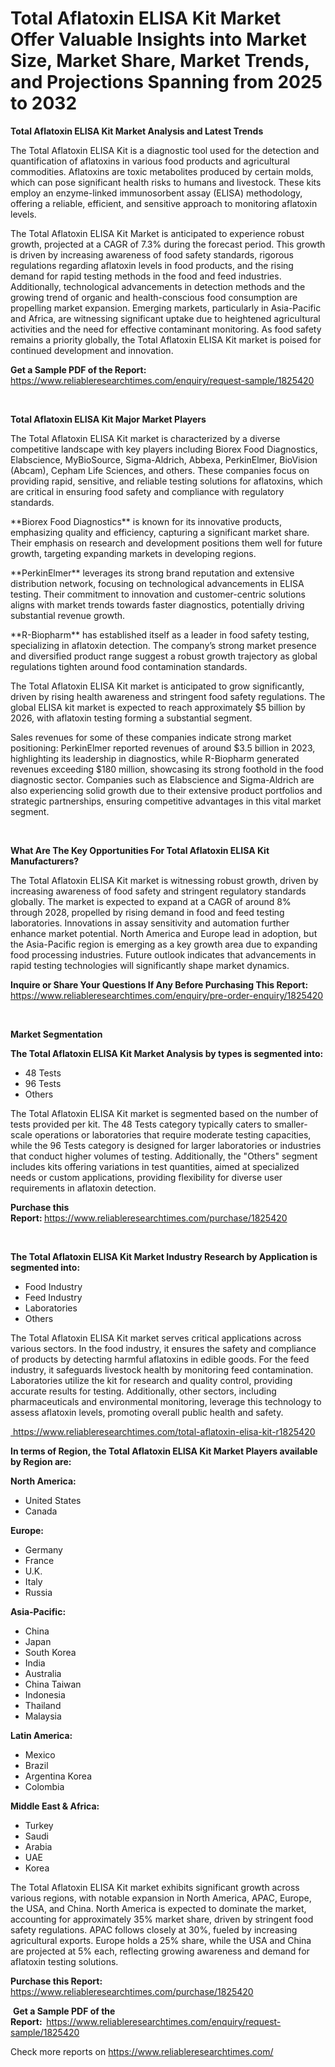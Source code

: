 <p><h1>Total Aflatoxin ELISA Kit Market Offer Valuable Insights into Market Size, Market Share, Market Trends, and Projections Spanning from 2025 to 2032</h1></p><p><strong>Total Aflatoxin ELISA Kit Market Analysis and Latest Trends</strong></p>
<p><p>The Total Aflatoxin ELISA Kit is a diagnostic tool used for the detection and quantification of aflatoxins in various food products and agricultural commodities. Aflatoxins are toxic metabolites produced by certain molds, which can pose significant health risks to humans and livestock. These kits employ an enzyme-linked immunosorbent assay (ELISA) methodology, offering a reliable, efficient, and sensitive approach to monitoring aflatoxin levels.</p><p>The Total Aflatoxin ELISA Kit Market is anticipated to experience robust growth, projected at a CAGR of 7.3% during the forecast period. This growth is driven by increasing awareness of food safety standards, rigorous regulations regarding aflatoxin levels in food products, and the rising demand for rapid testing methods in the food and feed industries. Additionally, technological advancements in detection methods and the growing trend of organic and health-conscious food consumption are propelling market expansion. Emerging markets, particularly in Asia-Pacific and Africa, are witnessing significant uptake due to heightened agricultural activities and the need for effective contaminant monitoring. As food safety remains a priority globally, the Total Aflatoxin ELISA Kit market is poised for continued development and innovation.</p></p>
<p><strong>Get a Sample PDF of the Report:&nbsp;</strong> <a href="https://www.reliableresearchtimes.com/enquiry/request-sample/1825420?utm_campaign=2203&utm_medium=2&utm_source=Github&utm_content=ia&utm_term=03032025&utm_id=total-aflatoxin-elisa-kit">https://www.reliableresearchtimes.com/enquiry/request-sample/1825420</a></p>
<p>&nbsp;</p>
<p><strong>Total Aflatoxin ELISA Kit Major Market Players</strong></p>
<p><p>The Total Aflatoxin ELISA Kit market is characterized by a diverse competitive landscape with key players including Biorex Food Diagnostics, Elabscience, MyBioSource, Sigma-Aldrich, Abbexa, PerkinElmer, BioVision (Abcam), Cepham Life Sciences, and others. These companies focus on providing rapid, sensitive, and reliable testing solutions for aflatoxins, which are critical in ensuring food safety and compliance with regulatory standards.</p><p>**Biorex Food Diagnostics** is known for its innovative products, emphasizing quality and efficiency, capturing a significant market share. Their emphasis on research and development positions them well for future growth, targeting expanding markets in developing regions.</p><p>**PerkinElmer** leverages its strong brand reputation and extensive distribution network, focusing on technological advancements in ELISA testing. Their commitment to innovation and customer-centric solutions aligns with market trends towards faster diagnostics, potentially driving substantial revenue growth.</p><p>**R-Biopharm** has established itself as a leader in food safety testing, specializing in aflatoxin detection. The company’s strong market presence and diversified product range suggest a robust growth trajectory as global regulations tighten around food contamination standards.</p><p>The Total Aflatoxin ELISA Kit market is anticipated to grow significantly, driven by rising health awareness and stringent food safety regulations. The global ELISA kit market is expected to reach approximately $5 billion by 2026, with aflatoxin testing forming a substantial segment.</p><p>Sales revenues for some of these companies indicate strong market positioning: PerkinElmer reported revenues of around $3.5 billion in 2023, highlighting its leadership in diagnostics, while R-Biopharm generated revenues exceeding $180 million, showcasing its strong foothold in the food diagnostic sector. Companies such as Elabscience and Sigma-Aldrich are also experiencing solid growth due to their extensive product portfolios and strategic partnerships, ensuring competitive advantages in this vital market segment.</p></p>
<p>&nbsp;</p>
<p><strong>What Are The Key Opportunities For Total Aflatoxin ELISA Kit Manufacturers?</strong></p>
<p><p>The Total Aflatoxin ELISA Kit market is witnessing robust growth, driven by increasing awareness of food safety and stringent regulatory standards globally. The market is expected to expand at a CAGR of around 8% through 2028, propelled by rising demand in food and feed testing laboratories. Innovations in assay sensitivity and automation further enhance market potential. North America and Europe lead in adoption, but the Asia-Pacific region is emerging as a key growth area due to expanding food processing industries. Future outlook indicates that advancements in rapid testing technologies will significantly shape market dynamics.</p></p>
<p><strong>Inquire or Share Your Questions If Any Before Purchasing This Report:</strong> <a href="https://www.reliableresearchtimes.com/enquiry/pre-order-enquiry/1825420?utm_campaign=2203&utm_medium=2&utm_source=Github&utm_content=ia&utm_term=03032025&utm_id=total-aflatoxin-elisa-kit">https://www.reliableresearchtimes.com/enquiry/pre-order-enquiry/1825420</a></p>
<p>&nbsp;</p>
<p><strong>Market Segmentation</strong></p>
<p><strong>The Total Aflatoxin ELISA Kit Market Analysis by types is segmented into:</strong></p>
<p><ul><li>48 Tests</li><li>96 Tests</li><li>Others</li></ul></p>
<p><p>The Total Aflatoxin ELISA Kit market is segmented based on the number of tests provided per kit. The 48 Tests category typically caters to smaller-scale operations or laboratories that require moderate testing capacities, while the 96 Tests category is designed for larger laboratories or industries that conduct higher volumes of testing. Additionally, the "Others" segment includes kits offering variations in test quantities, aimed at specialized needs or custom applications, providing flexibility for diverse user requirements in aflatoxin detection.</p></p>
<p><strong>Purchase this Report:&nbsp;</strong><a href="https://www.reliableresearchtimes.com/purchase/1825420?utm_campaign=2203&utm_medium=2&utm_source=Github&utm_content=ia&utm_term=03032025&utm_id=total-aflatoxin-elisa-kit">https://www.reliableresearchtimes.com/purchase/1825420</a></p>
<p>&nbsp;</p>
<p><strong>The Total Aflatoxin ELISA Kit Market Industry Research by Application is segmented into:</strong></p>
<p><ul><li>Food Industry</li><li>Feed Industry</li><li>Laboratories</li><li>Others</li></ul></p>
<p><p>The Total Aflatoxin ELISA Kit market serves critical applications across various sectors. In the food industry, it ensures the safety and compliance of products by detecting harmful aflatoxins in edible goods. For the feed industry, it safeguards livestock health by monitoring feed contamination. Laboratories utilize the kit for research and quality control, providing accurate results for testing. Additionally, other sectors, including pharmaceuticals and environmental monitoring, leverage this technology to assess aflatoxin levels, promoting overall public health and safety.</p></p>
<p><a href="https://www.reliableresearchtimes.com/total-aflatoxin-elisa-kit-r1825420?utm_campaign=2203&utm_medium=2&utm_source=Github&utm_content=ia&utm_term=03032025&utm_id=total-aflatoxin-elisa-kit">&nbsp;https://www.reliableresearchtimes.com/total-aflatoxin-elisa-kit-r1825420</a></p>
<p><strong>In terms of Region, the Total Aflatoxin ELISA Kit Market Players available by Region are:</strong></p>
<p>
    <p> <strong> North America: </strong>
        <ul>
            <li>United States</li>
            <li>Canada</li>
        </ul>
        </p> 
    <p> <strong> Europe: </strong>
        <ul>
            <li>Germany</li>
            <li>France</li>
            <li>U.K.</li>
            <li>Italy</li>
            <li>Russia</li>
        </ul>
        </p> 
    <p> <strong> Asia-Pacific: </strong>
        <ul>
            <li>China</li>
            <li>Japan</li>
            <li>South Korea</li>
            <li>India</li>
            <li>Australia</li>
            <li>China Taiwan</li>
            <li>Indonesia</li>
            <li>Thailand</li>
            <li>Malaysia</li>
        </ul>
        </p> 
    <p> <strong> Latin America: </strong>
        <ul>
            <li>Mexico</li>
            <li>Brazil</li>
            <li>Argentina Korea</li>
            <li>Colombia</li>
        </ul>
        </p> 
    <p> <strong> Middle East & Africa: </strong>
        <ul>
            <li>Turkey</li>
            <li>Saudi</li>
            <li>Arabia</li>
            <li>UAE</li>
            <li>Korea</li>
        </ul>
    </p>
    </p>
<p><p>The Total Aflatoxin ELISA Kit market exhibits significant growth across various regions, with notable expansion in North America, APAC, Europe, the USA, and China. North America is expected to dominate the market, accounting for approximately 35% market share, driven by stringent food safety regulations. APAC follows closely at 30%, fueled by increasing agricultural exports. Europe holds a 25% share, while the USA and China are projected at 5% each, reflecting growing awareness and demand for aflatoxin testing solutions.</p></p>
<p><strong>Purchase this Report: </strong><a href="https://www.reliableresearchtimes.com/purchase/1825420?utm_campaign=2203&utm_medium=2&utm_source=Github&utm_content=ia&utm_term=03032025&utm_id=total-aflatoxin-elisa-kit">https://www.reliableresearchtimes.com/purchase/1825420</a></p>
<p>&nbsp;<strong>Get a Sample PDF of the Report:&nbsp;&nbsp;</strong><a href="https://www.reliableresearchtimes.com/enquiry/request-sample/1825420?utm_campaign=2203&utm_medium=2&utm_source=Github&utm_content=ia&utm_term=03032025&utm_id=total-aflatoxin-elisa-kit">https://www.reliableresearchtimes.com/enquiry/request-sample/1825420</a></p>
<p><strong></strong></p>
<p>Check more reports on <a href="https://www.reliableresearchtimes.com/?utm_campaign=2203&utm_medium=2&utm_source=Github&utm_content=ia&utm_term=03032025&utm_id=total-aflatoxin-elisa-kit">https://www.reliableresearchtimes.com/</a></p>